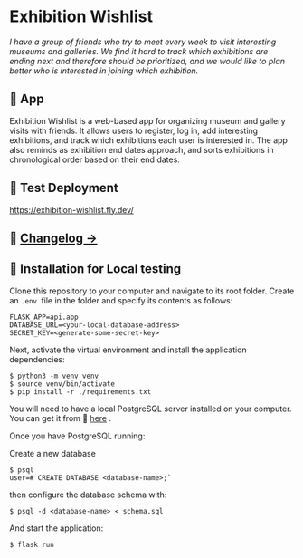 # Exhibition Wishlist


_I have a group of friends who try to meet every week to visit interesting museums and galleries. We find it hard to track which exhibitions are ending next and therefore should be prioritized, and we would like to plan better who is interested in joining which exhibition._

## 🎨 App

Exhibition Wishlist is a web-based app for organizing museum and gallery visits with friends. It allows users to register, log in, add interesting exhibitions, and track which exhibitions each user is interested in. The app also reminds as exhibition end dates approach, and sorts exhibitions in chronological order based on their end dates.

## 🚀 Test Deployment
https://exhibition-wishlist.fly.dev/

## 🚧 [Changelog ->](docs/Changelog.md)

## 🔧 Installation for Local testing

Clone this repository to your computer and navigate to its root folder.
Create an `.env `file in the folder and specify its contents as follows:

```
FLASK_APP=api.app
DATABASE_URL=<your-local-database-address>
SECRET_KEY=<generate-some-secret-key>
```

Next, activate the virtual environment and install the application dependencies:

```
$ python3 -m venv venv
$ source venv/bin/activate
$ pip install -r ./requirements.txt
```
You will need to have a local PostgreSQL server installed on your computer.
You can get it from 🔗 [here](https://www.postgresql.org/) .

Once you have PostgreSQL running:

Create a new database

```
$ psql
user=# CREATE DATABASE <database-name>;`
```
then configure the database schema with:

`$ psql -d <database-name> < schema.sql`

And start the application:

`$ flask run`
